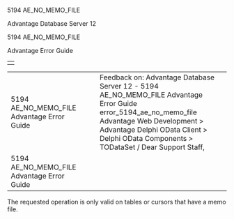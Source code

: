 5194 AE\_NO\_MEMO\_FILE




Advantage Database Server 12  

5194 AE\_NO\_MEMO\_FILE

Advantage Error Guide

|  |
| --- |
|  |

|  |  |  |  |  |
| --- | --- | --- | --- | --- |
| 5194 AE\_NO\_MEMO\_FILE  Advantage Error Guide |  |  | Feedback on: Advantage Database Server 12 - 5194 AE\_NO\_MEMO\_FILE Advantage Error Guide error\_5194\_ae\_no\_memo\_file Advantage Web Development > Advantage Delphi OData Client > Delphi OData Components > TODataSet / Dear Support Staff, |  |
| 5194 AE\_NO\_MEMO\_FILE  Advantage Error Guide |  |  |  |  |

The requested operation is only valid on tables or cursors that have a memo file.